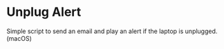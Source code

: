 # Unplug Alert
Simple script to send an email and play an alert if the laptop is unplugged. (macOS)
